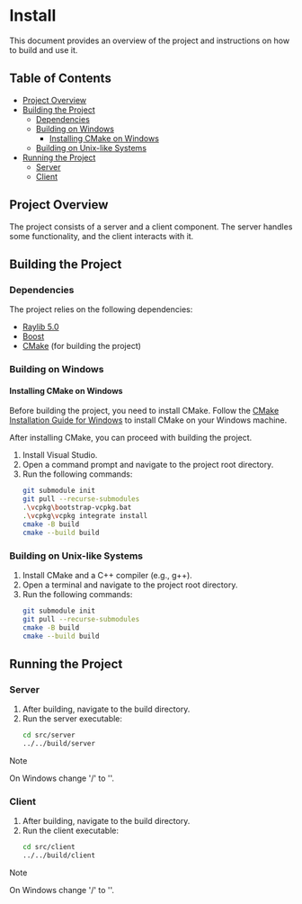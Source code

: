 # Install

This document provides an overview of the project and instructions on how to build and use it.

## Table of Contents

- [Project Overview](#project-overview)
- [Building the Project](#building-the-project)
  - [Dependencies](#dependencies)
  - [Building on Windows](#building-on-windows)
    - [Installing CMake on Windows](#installing-cmake-on-windows)
  - [Building on Unix-like Systems](#building-on-unix-like-systems)
- [Running the Project](#running-the-project)
  - [Server](#server)
  - [Client](#client)

## Project Overview

The project consists of a server and a client component. The server handles some functionality, and the client interacts with it.

## Building the Project

### Dependencies

The project relies on the following dependencies:

- [Raylib 5.0](https://www.raylib.com/)
- [Boost](https://www.boost.org/)
- [CMake](https://cmake.org/) (for building the project)

### Building on Windows

#### Installing CMake on Windows

Before building the project, you need to install CMake. Follow the [CMake Installation Guide for Windows](#cmake-installation-guide-for-windows) to install CMake on your Windows machine.

After installing CMake, you can proceed with building the project.

1. Install Visual Studio.
2. Open a command prompt and navigate to the project root directory.
3. Run the following commands:
   ```bash
   git submodule init
   git pull --recurse-submodules
   .\vcpkg\bootstrap-vcpkg.bat
   .\vcpkg\vcpkg integrate install
   cmake -B build
   cmake --build build
    ```

### Building on Unix-like Systems

1. Install CMake and a C++ compiler (e.g., g++).
2. Open a terminal and navigate to the project root directory.
3. Run the following commands:
    ```bash
    git submodule init
    git pull --recurse-submodules
    cmake -B build
    cmake --build build
    ```

## Running the Project
### Server

1. After building, navigate to the build directory.
2. Run the server executable:
    ```bash
    cd src/server
    ../../build/server
    ```

> [!NOTE]
> On Windows change '/' to '\'.

### Client

1. After building, navigate to the build directory.
2. Run the client executable:
    ```bash
    cd src/client
    ../../build/client
    ```

> [!NOTE]
> On Windows change '/' to '\'.
